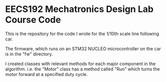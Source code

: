 # EECS192 Mechatronics Design Lab Course Code

This is the repository for the code I wrote for the 1/10th scale line following car.

The firmware, which runs on an STM32 NUCLEO microcontroller on the car is in the "fw" directory.

I created classes with relevant methods for each major component in the algorithm. i.e. the "Motor" class has a method called "Run" which turns the motor forward at a specified duty cycle.
